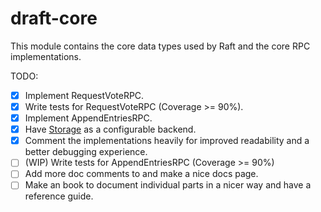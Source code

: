 # draft-core
This module contains the core data types used by Raft and the core RPC implementations.

TODO:
- [x] Implement RequestVoteRPC.
- [x] Write tests for RequestVoteRPC (Coverage >= 90%).
- [x] Implement AppendEntriesRPC.
- [x] Have [Storage](./src/storage.rs) as a configurable backend.
- [x] Comment the implementations heavily for improved readability and a better debugging experience.
- [ ] \(WIP\) Write tests for AppendEntriesRPC (Coverage >= 90%)
- [ ] Add more doc comments to and make a nice docs page.
- [ ] Make an book to document individual parts in a nicer way and have a reference guide.
